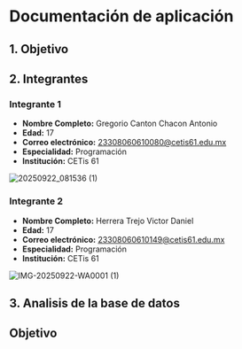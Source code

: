 # Documentación de aplicación
## 1. Objetivo

## 2. Integrantes

### Integrante 1
- **Nombre Completo:** Gregorio Canton Chacon Antonio
- **Edad:** 17
- **Correo electrónico:** 23308060610080@cetis61.edu.mx
- **Especialidad:** Programación
- **Institución:** CETis 61

 ![20250922_081536 (1)](https://github.com/user-attachments/assets/65e0086f-b532-49c2-826e-40c4782e621a)

 ### Integrante 2
- **Nombre Completo:** Herrera Trejo Victor Daniel
- **Edad:** 17
- **Correo electrónico:** 23308060610149@cetis61.edu.mx
- **Especialidad:** Programación
- **Institución:** CETis 61

 ![IMG-20250922-WA0001 (1)](https://github.com/user-attachments/assets/3fd1b25d-e9eb-46da-abbf-5feb83e0bfdc)

## 3. Analisis de la base de datos

## Objetivo
